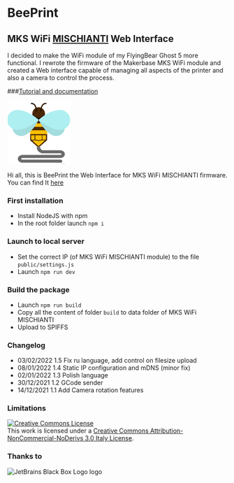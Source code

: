 # BeePrint
## MKS WiFi [MISCHIANTI](www.mischianti.org) Web Interface
I decided to make the WiFi module of my FlyingBear Ghost 5 more functional. I rewrote the firmware of the Makerbase MKS WiFi module and created a Web interface capable of managing all aspects of the printer and also a camera to control the process.

###[Tutorial and documentation](https://www.mischianti.org/category/project/web-interface-beeprint-for-mks-wifi/)

![](src/resources/images/favicon/launcher-icon-3x.png?raw=true)


Hi all, this is BeePrint the Web Interface for MKS WiFi MISCHIANTI firmware.
You can find It [here](https://github.com/xreef/MKS_WIFI_MISCHIANTI)

### First installation
- Install NodeJS with npm
- In the root folder launch `npm i`

### Launch to local server
- Set the correct IP (of MKS WiFi MISCHIANTI module) to the file `public/settings.js`
- Launch `npm run dev`

### Build the package
- Launch `npm run build`
- Copy all the content of folder `build` to data folder of MKS WiFi MISCHIANTI
- Upload to SPIFFS

### Changelog
- 03/02/2022 1.5 Fix ru language, add control on filesize upload
- 08/01/2022 1.4 Static IP configuration and mDNS (minor fix)
- 02/01/2022 1.3 Polish language
- 30/12/2021 1.2 GCode sender
- 14/12/2021 1.1 Add Camera rotation features

### Limitations
<a rel="license" href="http://creativecommons.org/licenses/by-nc-nd/3.0/it/"><img alt="Creative Commons License" style="border-width:0" src="https://i.creativecommons.org/l/by-nc-nd/3.0/it/88x31.png" /></a><br />This work is licensed under a <a rel="license" href="http://creativecommons.org/licenses/by-nc-nd/3.0/it/">Creative Commons Attribution-NonCommercial-NoDerivs 3.0 Italy License</a>.

### Thanks to
![JetBrains Black Box Logo logo](https://resources.jetbrains.com/storage/products/company/brand/logos/jb_square.svg)
